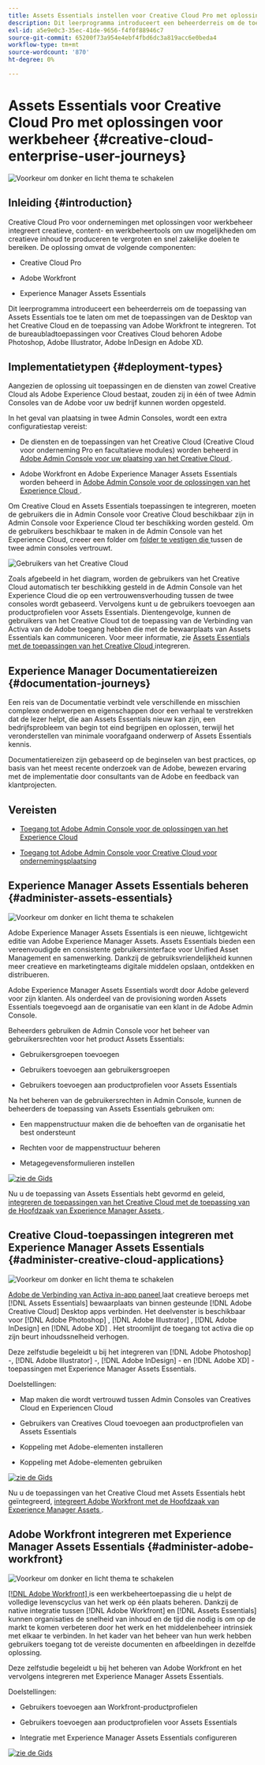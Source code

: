 ```yaml
---
title: Assets Essentials instellen voor Creative Cloud Pro met oplossingen voor werkbeheer
description: Dit leerprogramma introduceert een beheerderreis om de toepassing van Assets Essentials toe te laten om met de toepassingen van de Desktop van het Creative Cloud en de toepassing van Adobe Workfront te integreren. Tot de bureaubladtoepassingen voor Creatives Cloud behoren Adobe Photoshop, Adobe Illustrator, Adobe InDesign en Adobe XD.
exl-id: a5e9e0c3-35ec-41de-9656-f4f0f88946c7
source-git-commit: 65200f73a954e4ebf4fbd6dc3a819acc6e0beda4
workflow-type: tm+mt
source-wordcount: '870'
ht-degree: 0%

---
```


# Assets Essentials voor Creative Cloud Pro met oplossingen voor werkbeheer {#creative-cloud-enterprise-user-journeys}

![ Voorkeur om donker en licht thema ](assets/cce-next-banner-landing-page.png) te schakelen

## Inleiding {#introduction}

Creative Cloud Pro voor ondernemingen met oplossingen voor werkbeheer integreert creatieve, content- en werkbeheertools om uw mogelijkheden om creatieve inhoud te produceren te vergroten en snel zakelijke doelen te bereiken. De oplossing omvat de volgende componenten:

* Creative Cloud Pro

* Adobe Workfront

* Experience Manager Assets Essentials

Dit leerprogramma introduceert een beheerderreis om de toepassing van Assets Essentials toe te laten om met de toepassingen van de Desktop van het Creative Cloud en de toepassing van Adobe Workfront te integreren. Tot de bureaubladtoepassingen voor Creatives Cloud behoren Adobe Photoshop, Adobe Illustrator, Adobe InDesign en Adobe XD.

## Implementatietypen {#deployment-types}

Aangezien de oplossing uit toepassingen en de diensten van zowel Creative Cloud als Adobe Experience Cloud bestaat, zouden zij in één of twee Admin Consoles van de Adobe voor uw bedrijf kunnen worden opgesteld.

In het geval van plaatsing in twee Admin Consoles, wordt een extra configuratiestap vereist:

* De diensten en de toepassingen van het Creative Cloud (Creative Cloud voor onderneming Pro en facultatieve modules) worden beheerd in [ Adobe Admin Console voor uw plaatsing van het Creative Cloud ](https://chl-author-preview.corp.adobe.com/content/help/en/enterprise/admin-guide.html).

* Adobe Workfront en Adobe Experience Manager Assets Essentials worden beheerd in [ Adobe Admin Console voor de oplossingen van het Experience Cloud ](https://experienceleague.adobe.com/docs/core-services/interface/administration/admin-getting-started.html).

Om Creative Cloud en Assets Essentials toepassingen te integreren, moeten de gebruikers die in Admin Console voor Creative Cloud beschikbaar zijn in Admin Console voor Experience Cloud ter beschikking worden gesteld. Om de gebruikers beschikbaar te maken in de Admin Console van het Experience Cloud, creeer een folder om [ folder te vestigen die ](https://helpx.adobe.com/enterprise/using/set-up-identity.html#directory-trusting) tussen de twee admin consoles vertrouwt.

![ Gebruikers van het Creative Cloud ](assets/creative-cloud-users.svg)

Zoals afgebeeld in het diagram, worden de gebruikers van het Creative Cloud automatisch ter beschikking gesteld in de Admin Console van het Experience Cloud die op een vertrouwensverhouding tussen de twee consoles wordt gebaseerd. Vervolgens kunt u de gebruikers toevoegen aan productprofielen voor Assets Essentials. Dientengevolge, kunnen de gebruikers van het Creative Cloud tot de toepassing van de Verbinding van Activa van de Adobe toegang hebben die met de bewaarplaats van Assets Essentials kan communiceren. Voor meer informatie, zie [ Assets Essentials met de toepassingen van het Creative Cloud ](integrate-with-creative-cloud.md) integreren.

## Experience Manager Documentatiereizen {#documentation-journeys}

Een reis van de Documentatie verbindt vele verschillende en misschien complexe onderwerpen en eigenschappen door een verhaal te verstrekken dat de lezer helpt, die aan Assets Essentials nieuw kan zijn, een bedrijfsprobleem van begin tot eind begrijpen en oplossen, terwijl het veronderstellen van minimale voorafgaand onderwerp of Assets Essentials kennis.

Documentatiereizen zijn gebaseerd op de beginselen van best practices, op basis van het meest recente onderzoek van de Adobe, bewezen ervaring met de implementatie door consultants van de Adobe en feedback van klantprojecten.

## Vereisten

* [ Toegang tot Adobe Admin Console voor de oplossingen van het Experience Cloud ](https://experienceleague.adobe.com/docs/core-services/interface/administration/admin-getting-started.html)

* [ Toegang tot Adobe Admin Console voor Creative Cloud voor ondernemingsplaatsing ](https://helpx.adobe.com/enterprise/admin-guide.html)

## Experience Manager Assets Essentials beheren {#administer-assets-essentials}

![ Voorkeur om donker en licht thema ](assets/cce-assets.png) te schakelen

Adobe Experience Manager Assets Essentials is een nieuwe, lichtgewicht editie van Adobe Experience Manager Assets. Assets Essentials bieden een vereenvoudigde en consistente gebruikersinterface voor Unified Asset Management en samenwerking. Dankzij de gebruiksvriendelijkheid kunnen meer creatieve en marketingteams digitale middelen opslaan, ontdekken en distribueren.

Adobe Experience Manager Assets Essentials wordt door Adobe geleverd voor zijn klanten. Als onderdeel van de provisioning worden Assets Essentials toegevoegd aan de organisatie van een klant in de Adobe Admin Console.

Beheerders gebruiken de Admin Console voor het beheer van gebruikersrechten voor het product Assets Essentials:

* Gebruikersgroepen toevoegen

* Gebruikers toevoegen aan gebruikersgroepen

* Gebruikers toevoegen aan productprofielen voor Assets Essentials

Na het beheren van de gebruikersrechten in Admin Console, kunnen de beheerders de toepassing van Assets Essentials gebruiken om:

* Een mappenstructuur maken die de behoeften van de organisatie het best ondersteunt

* Rechten voor de mappenstructuur beheren

* Metagegevensformulieren instellen

[![ zie de Gids ](https://helpx.adobe.com/content/dam/help/en/marketing-cloud/how-to/digital-foundation/_jcr_content/main-pars/image_1250343773/see-the-guide-sm.png) ](deploy-administer.md)

Nu u de toepassing van Assets Essentials hebt gevormd en geleid, [ integreren de toepassingen van het Creative Cloud met de toepassing van de Hoofdzaak van Experience Manager Assets ](integrate-with-creative-cloud.md).

## Creative Cloud-toepassingen integreren met Experience Manager Assets Essentials {#administer-creative-cloud-applications}

![ Voorkeur om donker en licht thema ](assets/cce-creative-cloud.png) te schakelen

[ Adobe de Verbinding van Activa in-app paneel ](https://www.adobe.com/creativecloud/business/enterprise/adobe-asset-link.html) laat creatieve beroeps met [!DNL Assets Essentials] bewaarplaats van binnen gesteunde [!DNL Adobe Creative Cloud] Desktop apps verbinden. Het deelvenster is beschikbaar voor [!DNL Adobe Photoshop] , [!DNL Adobe Illustrator] , [!DNL Adobe InDesign] en [!DNL Adobe XD] . Het stroomlijnt de toegang tot activa die op zijn beurt inhoudssnelheid verhogen.

Deze zelfstudie begeleidt u bij het integreren van [!DNL Adobe Photoshop] -, [!DNL Adobe Illustrator] -, [!DNL Adobe InDesign] - en [!DNL Adobe XD] -toepassingen met Experience Manager Assets Essentials.

Doelstellingen:

* Map maken die wordt vertrouwd tussen Admin Consoles van Creatives Cloud en Experiencen Cloud

* Gebruikers van Creatives Cloud toevoegen aan productprofielen van Assets Essentials

* Koppeling met Adobe-elementen installeren

* Koppeling met Adobe-elementen gebruiken

[![ zie de Gids ](https://helpx.adobe.com/content/dam/help/en/marketing-cloud/how-to/digital-foundation/_jcr_content/main-pars/image_1250343773/see-the-guide-sm.png) ](integrate-with-creative-cloud.md)

Nu u de toepassingen van het Creative Cloud met Assets Essentials hebt geïntegreerd, [ integreert Adobe Workfront met de Hoofdzaak van Experience Manager Assets ](integrate-with-workfront.md).

## Adobe Workfront integreren met Experience Manager Assets Essentials {#administer-adobe-workfront}

![ Voorkeur om donker en licht thema ](assets/cce-workfront.png) te schakelen

[[!DNL Adobe Workfront] ](https://www.workfront.com/) is een werkbeheertoepassing die u helpt de volledige levenscyclus van het werk op één plaats beheren. Dankzij de native integratie tussen [!DNL Adobe Workfront] en [!DNL Assets Essentials] kunnen organisaties de snelheid van inhoud en de tijd die nodig is om op de markt te komen verbeteren door het werk en het middelenbeheer intrinsiek met elkaar te verbinden. In het kader van het beheer van hun werk hebben gebruikers toegang tot de vereiste documenten en afbeeldingen in dezelfde oplossing.

Deze zelfstudie begeleidt u bij het beheren van Adobe Workfront en het vervolgens integreren met Experience Manager Assets Essentials.

Doelstellingen:

* Gebruikers toevoegen aan Workfront-productprofielen

* Gebruikers toevoegen aan productprofielen voor Assets Essentials

* Integratie met Experience Manager Assets Essentials configureren

[![ zie de Gids ](https://helpx.adobe.com/content/dam/help/en/marketing-cloud/how-to/digital-foundation/_jcr_content/main-pars/image_1250343773/see-the-guide-sm.png) ](integrate-with-workfront.md)
